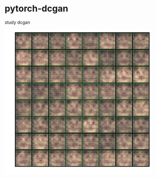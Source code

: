 # pytorch-dcgan
study dcgan

![01](https://github.com/KimHS0915/pytorch-dcgan/blob/master/img/dcgan_01.png "첫 시도 - 실패")
